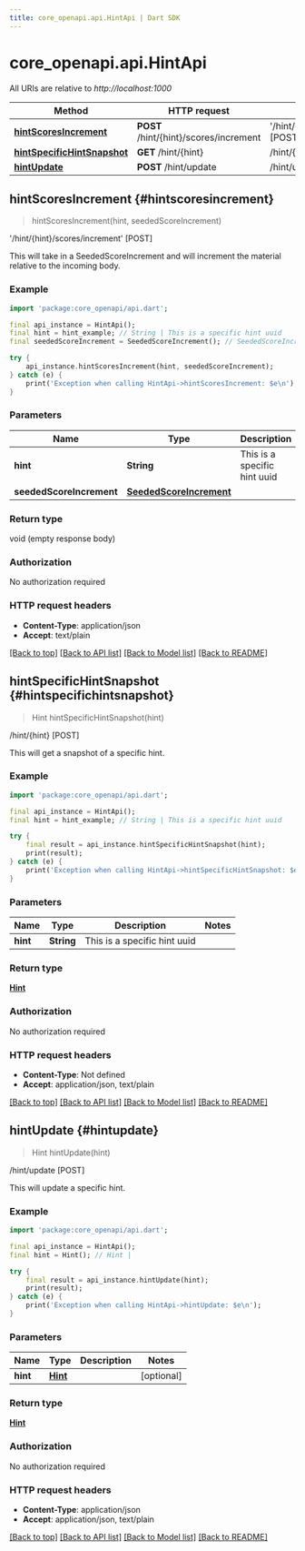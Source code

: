 ```yaml
---
title: core_openapi.api.HintApi | Dart SDK
---
```


# core_openapi.api.HintApi

All URIs are relative to *http://localhost:1000*

Method | HTTP request | Description
------------- | ------------- | -------------
[**hintScoresIncrement**](HintApi.md#hintscoresincrement) | **POST** /hint/{hint}/scores/increment | '/hint/{hint}/scores/increment' [POST]
[**hintSpecificHintSnapshot**](HintApi.md#hintspecifichintsnapshot) | **GET** /hint/{hint} | /hint/{hint} [POST]
[**hintUpdate**](HintApi.md#hintupdate) | **POST** /hint/update | /hint/update [POST]


## **hintScoresIncrement** {#hintscoresincrement}
> hintScoresIncrement(hint, seededScoreIncrement)

'/hint/{hint}/scores/increment' [POST]

This will take in a SeededScoreIncrement and will increment the material relative to the incoming body.

### Example
```dart
import 'package:core_openapi/api.dart';

final api_instance = HintApi();
final hint = hint_example; // String | This is a specific hint uuid
final seededScoreIncrement = SeededScoreIncrement(); // SeededScoreIncrement | 

try {
    api_instance.hintScoresIncrement(hint, seededScoreIncrement);
} catch (e) {
    print('Exception when calling HintApi->hintScoresIncrement: $e\n');
}
```

### Parameters

Name | Type | Description  | Notes
------------- | ------------- | ------------- | -------------
 **hint** | **String**| This is a specific hint uuid | 
 **seededScoreIncrement** | [**SeededScoreIncrement**](SeededScoreIncrement.md)|  | [optional] 

### Return type

void (empty response body)

### Authorization

No authorization required

### HTTP request headers

 - **Content-Type**: application/json
 - **Accept**: text/plain

[[Back to top]](#) [[Back to API list]](../README.md#documentation-for-api-endpoints) [[Back to Model list]](../README.md#documentation-for-models) [[Back to README]](../README.md)

## **hintSpecificHintSnapshot** {#hintspecifichintsnapshot}
> Hint hintSpecificHintSnapshot(hint)

/hint/{hint} [POST]

This will get a snapshot of a specific hint.

### Example
```dart
import 'package:core_openapi/api.dart';

final api_instance = HintApi();
final hint = hint_example; // String | This is a specific hint uuid

try {
    final result = api_instance.hintSpecificHintSnapshot(hint);
    print(result);
} catch (e) {
    print('Exception when calling HintApi->hintSpecificHintSnapshot: $e\n');
}
```

### Parameters

Name | Type | Description  | Notes
------------- | ------------- | ------------- | -------------
 **hint** | **String**| This is a specific hint uuid | 

### Return type

[**Hint**](Hint.md)

### Authorization

No authorization required

### HTTP request headers

 - **Content-Type**: Not defined
 - **Accept**: application/json, text/plain

[[Back to top]](#) [[Back to API list]](../README.md#documentation-for-api-endpoints) [[Back to Model list]](../README.md#documentation-for-models) [[Back to README]](../README.md)

## **hintUpdate** {#hintupdate}
> Hint hintUpdate(hint)

/hint/update [POST]

This will update a specific hint.

### Example
```dart
import 'package:core_openapi/api.dart';

final api_instance = HintApi();
final hint = Hint(); // Hint | 

try {
    final result = api_instance.hintUpdate(hint);
    print(result);
} catch (e) {
    print('Exception when calling HintApi->hintUpdate: $e\n');
}
```

### Parameters

Name | Type | Description  | Notes
------------- | ------------- | ------------- | -------------
 **hint** | [**Hint**](Hint.md)|  | [optional] 

### Return type

[**Hint**](Hint.md)

### Authorization

No authorization required

### HTTP request headers

 - **Content-Type**: application/json
 - **Accept**: application/json, text/plain

[[Back to top]](#) [[Back to API list]](../README.md#documentation-for-api-endpoints) [[Back to Model list]](../README.md#documentation-for-models) [[Back to README]](../README.md)

